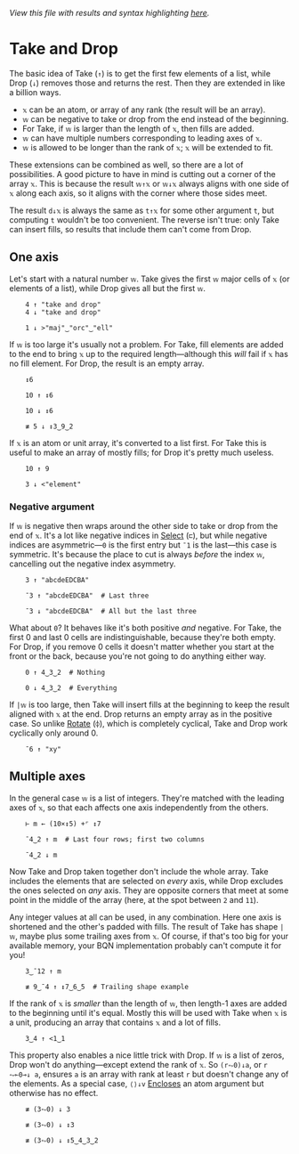 *View this file with results and syntax highlighting [here](https://mlochbaum.github.io/BQN/doc/take.html).*

# Take and Drop

<!--GEN
xt ← '''(Highlight∾∾⊣)¨ "startend"
wv ← 5
d ← 56‿80

rc ← At "class=code|stroke-width=1.5|rx=12"
Ge ← "g"⊸At⊸Enc
g  ← "fill=currentColor|stroke-linecap=round|text-anchor=middle|font-family=BQN,monospace"
cg ← "font-size=25px"
bg ← "class=bluegreen|stroke-width=3|style=fill:none|opacity=0.8"
ag ← "class=green|stroke-width=3|style=fill:none|opacity=0.8"
lg ← "class=red|stroke-width=2.5|stroke-dasharray=9 9|opacity=0.9"

Text ← ("text" Attr "dy"‿"0.32em"∾ ·Pos d⊸×)⊸Enc
Line ← "line" Elt ("xy"≍⌜"12")≍˘○⥊ ·FmtNum d×⊢

_brak ← {
  P ← ∾"M l l "∾¨ ·FmtNum∘⥊ ∾
  "path" Elt "d"≍○< ∾ (𝕨((0‿¯1×𝕗)+d×≍)⌜𝕩) P¨ ≍○<⟜⌽ -⌾⊑⊸≍𝕗
}
ab ← ¯25‿12

tx ← ↕≠xt ⋄ ay ← 0.54 + ty ← 0
wm ← 0‿1 ⊑ bp ← 2↕(÷2)-˜⟨0,wv,≠xt⟩
tp ← (¯1.2∾2÷˜+˝bp) ≍¨ ty+/1‿2
dim ← ⟨2+≠tx,1.96⟩ ⋄ sh ← ¯1.8‿¯0.5

((∾˜d)×((-∾+˜)1‿0.3)+sh∾dim) SVG g Ge ⟨
  "rect" Elt rc ∾ (Pos d×sh)∾"width"‿"height"≍˘FmtNum d×dim
  cg Ge tp Text⟜Highlight¨ (<∾"↑"‿"↓"((•Repr wv)∾∾)¨<) "𝕩"
  "font-size=21px" Ge (tx≍¨ty) Text¨ xt
  bg Ge ((-⊸≍0.4)+0‿¯1⊏tx) 6‿15 _brak ty
  ag Ge ⟨
    ((-⊸≍0.9)+wm) ab _brak ay
    Line∘≍⟜(≍˜ay)¨ <˘ bp + -∘⌽⊸≍⟨0.9+ab÷○⊑d,¯0.2⟩
  ⟩
  lg Ge Line wm ≍˜⊸≍ ¯0.3‿1.2+ty
⟩
-->

The basic idea of Take (`↑`) is to get the first few elements of a list, while Drop (`↓`) removes those and returns the rest. Then they are extended in like a billion ways.

- `𝕩` can be an atom, or array of any rank (the result will be an array).
- `𝕨` can be negative to take or drop from the end instead of the beginning.
- For Take, if `𝕨` is larger than the length of `𝕩`, then fills are added.
- `𝕨` can have multiple numbers corresponding to leading axes of `𝕩`.
- `𝕨` is allowed to be longer than the rank of `𝕩`; `𝕩` will be extended to fit.

These extensions can be combined as well, so there are a lot of possibilities. A good picture to have in mind is cutting out a corner of the array `𝕩`. This is because the result `𝕨↑𝕩` or `𝕨↓𝕩` always aligns with one side of `𝕩` along each axis, so it aligns with the corner where those sides meet.

The result `d↓𝕩` is always the same as `t↑𝕩` for some other argument `t`, but computing `t` wouldn't be too convenient. The reverse isn't true: only Take can insert fills, so results that include them can't come from Drop.

## One axis

Let's start with a natural number `𝕨`. Take gives the first `𝕨` major cells of `𝕩` (or elements of a list), while Drop gives all but the first `𝕨`.

        4 ↑ "take and drop"
        4 ↓ "take and drop"

        1 ↓ >"maj"‿"orc"‿"ell"

If `𝕨` is too large it's usually not a problem. For Take, fill elements are added to the end to bring `𝕩` up to the required length—although this *will* fail if `𝕩` has no fill element. For Drop, the result is an empty array.

        ↕6

        10 ↑ ↕6

        10 ↓ ↕6

        ≢ 5 ↓ ↕3‿9‿2

If `𝕩` is an atom or unit array, it's converted to a list first. For Take this is useful to make an array of mostly fills; for Drop it's pretty much useless.

        10 ↑ 9

        3 ↓ <"element"

### Negative argument

If `𝕨` is negative then wraps around the other side to take or drop from the end of `𝕩`. It's a lot like negative indices in [Select](select.md) (`⊏`), but while negative indices are asymmetric—`0` is the first entry but `¯1` is the last—this case is symmetric. It's because the place to cut is always *before* the index `𝕨`, cancelling out the negative index asymmetry.

        3 ↑ "abcdeEDCBA"

        ¯3 ↑ "abcdeEDCBA"  # Last three

        ¯3 ↓ "abcdeEDCBA"  # All but the last three

What about `0`? It behaves like it's both positive *and* negative. For Take, the first 0 and last 0 cells are indistinguishable, because they're both empty. For Drop, if you remove 0 cells it doesn't matter whether you start at the front or the back, because you're not going to do anything either way.

        0 ↑ 4‿3‿2  # Nothing

        0 ↓ 4‿3‿2  # Everything

If `|𝕨` is too large, then Take will insert fills at the beginning to keep the result aligned with `𝕩` at the end. Drop returns an empty array as in the positive case. So unlike [Rotate](reverse.md) (`⌽`), which is completely cyclical, Take and Drop work cyclically only around 0.

        ¯6 ↑ "xy"

## Multiple axes

In the general case `𝕨` is a list of integers. They're matched with the leading axes of `𝕩`, so that each affects one axis independently from the others.

        ⊢ m ← (10×↕5) +⌜ ↕7

        ¯4‿2 ↑ m  # Last four rows; first two columns

        ¯4‿2 ↓ m

Now Take and Drop taken together don't include the whole array. Take includes the elements that are selected on *every* axis, while Drop excludes the ones selected on *any* axis. They are opposite corners that meet at some point in the middle of the array (here, at the spot between `2` and `11`).

Any integer values at all can be used, in any combination. Here one axis is shortened and the other's padded with fills. The result of Take has shape `|𝕨`, maybe plus some trailing axes from `𝕩`. Of course, if that's too big for your available memory, your BQN implementation probably can't compute it for you!

        3‿¯12 ↑ m

        ≢ 9‿¯4 ↑ ↕7‿6‿5  # Trailing shape example

If the rank of `𝕩` is *smaller* than the length of `𝕨`, then length-1 axes are added to the beginning until it's equal. Mostly this will be used with Take when `𝕩` is a unit, producing an array that contains `𝕩` and a lot of fills.

        3‿4 ↑ <1‿1

This property also enables a nice little trick with Drop. If `𝕨` is a list of zeros, Drop won't do anything—except extend the rank of `𝕩`. So `(r⥊0)↓a`, or `r ⥊⟜0⊸↓ a`, ensures `a` is an array with rank at least `r` but doesn't change any of the elements. As a special case, `⟨⟩↓v` [Encloses](enclose.md) an atom argument but otherwise has no effect.

        ≢ (3⥊0) ↓ 3

        ≢ (3⥊0) ↓ ↕3

        ≢ (3⥊0) ↓ ↕5‿4‿3‿2
